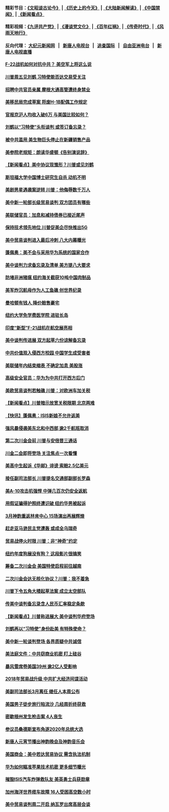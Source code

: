 #### 精彩节目：[《文昭谈古论今》](http://155.138.205.71/wenzhao) | [《历史上的今天》](http://155.138.205.71/today-in-history) | [《大陆新闻解读》](http://155.138.205.71/ntdtv-comedy) | [《中国禁闻》](http://155.138.205.71/ntdtv-news) | [《新闻看点》](http://155.138.205.71/news-insight) 

 #### 精彩视频：[《九评共产党》](http://155.138.205.71:10000/videos/jiuping) | [《漫谈党文化》](http://155.138.205.71:10000/videos/mtdwh) | [《百年红祸》](http://155.138.205.71:10000/videos/bnhh) | [《传奇时代》](http://155.138.205.71:10000/videos/legend) | [《风雨天地行》](http://155.138.205.71:10000/videos/fytdx) 

 #### 反向代理： [大纪元新闻网](http://155.138.205.71:10080/) &nbsp;&nbsp;|&nbsp;&nbsp; [新唐人电视台](http://155.138.205.71:8000/) &nbsp;&nbsp;|&nbsp;&nbsp; [追查国际](http://155.138.205.71:10010/) &nbsp;&nbsp;|&nbsp;&nbsp; [自由亚洲电台](http://155.138.205.71:9800/) &nbsp;&nbsp;|&nbsp;&nbsp; [新唐人电视直播](http://155.138.205.71/) 

#### [F-22战机如何对抗中共？ 美空军上将这么说](../pages/nsc412/n11063375.md?t=02221237) 

#### [川普周五见刘鹤 习特使能否达交易受关注](../pages/nsc412/n11062258.md?t=02221237) 

#### [招聘中共官员亲属 摩根大通高管遭终身禁业](../pages/nsc412/n11062061.md?t=02221237) 

#### [美移民局完成草案 将废H-1B配偶工作规定](../pages/nsc412/n11061934.md?t=02221237) 

#### [官报京沪人均收入破6万 与美国比较如何？](../pages/nsc412/n11061157.md?t=02221237) 

#### [刘鹤以“习特使”头衔谈判 或签订备忘录？](../pages/nsc412/n11061744.md?t=02221237) 

#### [被中共滥用 美生物巨头停止在新疆销售产品](../pages/nsc412/n11061628.md?t=02221237) 

#### [美参院老规矩：朗读华盛顿《告别演说辞》](../pages/nsc412/n11061660.md?t=02221237) 

#### [【新闻看点】美中协议现雏形？川普或见刘鹤](../pages/nsc412/n11061396.md?t=02221237) 

#### [斯坦福大学中国博士研究生自杀 动机不明](../pages/nsc412/n11061563.md?t=02221237) 

#### [美剧男星遇袭案逆转 川普：他侮辱数千万人](../pages/nsc412/n11061494.md?t=02221237) 

#### [美中新一轮部长级贸易谈判 双方团员有哪些](../pages/nsc412/n11061476.md?t=02221237) 

#### [美联储官员：加息和减持债券已接近尾声](../pages/nsc412/n11061164.md?t=02221237) 

#### [保持技术领先地位 川普促美企尽快推出5G](../pages/nsc412/n11061363.md?t=02221237) 

#### [美中贸易谈判进入最后冲刺 八大内幕曝光](../pages/nsc412/n11061198.md?t=02221237) 

#### [蓬佩奥：美不会与采用华为系统的国家合作](../pages/nsc412/n11061146.md?t=02221237) 

#### [美中谈判力求备忘录及清单 美方提八大要求](../pages/nsc412/n11060804.md?t=02221237) 

#### [防堵非洲猪瘟 纽约海关截获10吨中国肉制品](../pages/nsc412/n11060084.md?t=02221237) 

#### [美军炸沉航母作为人工鱼礁 创世界纪录](../pages/nsc412/n11060575.md?t=02221237) 

#### [曼哈顿有钱人 降价赔售豪宅](../pages/nsc412/n11060031.md?t=02221237) 

#### [纽约大学免学费医学院 进驻长岛](../pages/nsc412/n11060097.md?t=02221237) 

#### [印度“新型”F-21战机在航空展亮相](../pages/nsc412/n11060186.md?t=02221237) 

#### [美中谈判传进展 双方起草六份谅解备忘录](../pages/nsc412/n11059856.md?t=02221237) 

#### [中共价值观入侵西方校园 中国学生成受害者](../pages/nsc412/n11059340.md?t=02221237) 

#### [美联储年内结束缩表 不确定加息 美股涨](../pages/nsc412/n11059270.md?t=02221237) 

#### [高级安全官员：华为为中共打开西方后门](../pages/nsc412/n11059100.md?t=02221237) 

#### [美欧贸易谈判若触礁 川普：对欧洲车加关税](../pages/nsc412/n11059114.md?t=02221237) 

#### [【新闻看点】川普暗示放宽关税限期 北京两难](../pages/nsc412/n11058764.md?t=02221237) 

#### [【快讯】蓬佩奥：ISIS新娘不允许返美](../pages/nsc412/n11058959.md?t=02221237) 

#### [强风暴侵袭美东北和中西部 逾2千航班取消](../pages/nsc412/n11058756.md?t=02221237) 

#### [第二次川金会前 川普与安倍晋三通话](../pages/nsc412/n11058939.md?t=02221237) 

#### [川金二会即将登场 关注焦点一次看懂](../pages/nsc412/n11058793.md?t=02221237) 

#### [美高中生起诉《华邮》诽谤 索赔2.5亿美元](../pages/nsc412/n11058279.md?t=02221237) 

#### [接任副司法部长 川普提名交通部副部长罗森](../pages/nsc412/n11058020.md?t=02221237) 

#### [美A-10攻击机强悍 中弹几百次仍安全返航](../pages/nsc412/n11057876.md?t=02221237) 

#### [用假证骗得护照终遭识破 纽约华男被起诉](../pages/nsc412/n11057256.md?t=02221237) 

#### [3月神韵重返林肯中心 15场演出再展辉煌](../pages/nsc412/n11057267.md?t=02221237) 

#### [赶走亚马逊民主党遭轰 或成全乌瑞奇](../pages/nsc412/n11057196.md?t=02221237) 

#### [贸易战停火时限 川普：非“神奇”约定](../pages/nsc412/n11056584.md?t=02221237) 

#### [纽约年度狗展没有狗？ 这段影片很搞笑](../pages/nsc412/n11057139.md?t=02221237) 

#### [筹备二次川金会 美国特使启程前往越南](../pages/nsc412/n11056751.md?t=02221237) 

#### [二次川金会达无核化协议？川普：我不着急](../pages/nsc412/n11056688.md?t=02221237) 

#### [川普下令五角大楼起草法案 成立太空部队](../pages/nsc412/n11056589.md?t=02221237) 

#### [传美中谈判备忘录含人民币汇率稳定条款](../pages/nsc412/n11056343.md?t=02221237) 

#### [【新闻看点】川普称进展大 美中谈判华府登场](../pages/nsc412/n11056046.md?t=02221237) 

#### [刘鹤再以“习特使”身份赴美 有特殊使命？](../pages/nsc412/n11055937.md?t=02221237) 

#### [美中新一轮谈判登场 各界质疑中共诚信](../pages/nsc412/n11056303.md?t=02221237) 

#### [美法庭文件：中共窃商业机密 盯上硅谷](../pages/nsc412/n11056260.md?t=02221237) 

#### [暴风雪席卷美国39州 逾2亿人受影响](../pages/nsc412/n11056079.md?t=02221237) 

#### [2018年贸易战升级 中共扩大经济间谍活动](../pages/nsc412/n11056018.md?t=02221237) 

#### [美副司法部长3月离任 继任人本周公布](../pages/nsc412/n11055968.md?t=02221237) 

#### [美国男子徒步旅行陷流沙 几经周折终获救](../pages/nsc412/n11055534.md?t=02221237) 

#### [密歇根州发生枪击案 4人丧生](../pages/nsc412/n11055752.md?t=02221237) 

#### [参议员桑德斯宣布角逐2020年总统大选](../pages/nsc412/n11055758.md?t=02221237) 

#### [新唐人元宵节播出神韵晚会及神韵音乐会](../pages/nsc412/n11043038.md?t=02221237) 

#### [美国商会：美中若达贸易协议 需含执法机制](../pages/nsc412/n11054711.md?t=02221237) 

#### [华为如何瞄准苹果技术机密 更多细节曝光](../pages/nsc412/n11054354.md?t=02221237) 

#### [摧毁ISIS汽车炸弹救队友 美英勇士兵获勋章](../pages/nsc412/n11055283.md?t=02221237) 

#### [加州海洋世界缆车故障 16人受困高空数小时](../pages/nsc412/n11055284.md?t=02221237) 

#### [美中贸易谈判周二开启 纳瓦罗出席高层会谈](../pages/nsc412/n11054651.md?t=02221237) 


